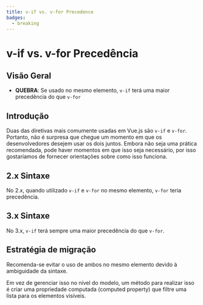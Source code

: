 ```yaml
---
title: v-if vs. v-for Precedence
badges:
  - breaking
---
```


# v-if vs. v-for Precedência

## Visão Geral

- **QUEBRA**: Se usado no mesmo elemento, `v-if` terá uma maior precedência do que `v-for`

## Introdução

Duas das diretivas mais comumente usadas em Vue.js são `v-if` e `v-for`. Portanto, não é surpresa que chegue um momento em que os desenvolvedores desejem usar os dois juntos. Embora não seja uma prática recomendada, pode haver momentos em que isso seja necessário, por isso gostaríamos de fornecer orientações sobre como isso funciona.

## 2.x Sintaxe

No 2.x, quando utilizado `v-if` e `v-for` no mesmo elemento, `v-for` teria precedência.

## 3.x Sintaxe

No 3.x, `v-if` terá sempre uma maior precedência do que `v-for`.

## Estratégia de migração

Recomenda-se evitar o uso de ambos no mesmo elemento devido à ambiguidade da sintaxe.

Em vez de gerenciar isso no nível do modelo, um método para realizar isso é criar uma propriedade computada (computed property) que filtre uma lista para os elementos visíveis.